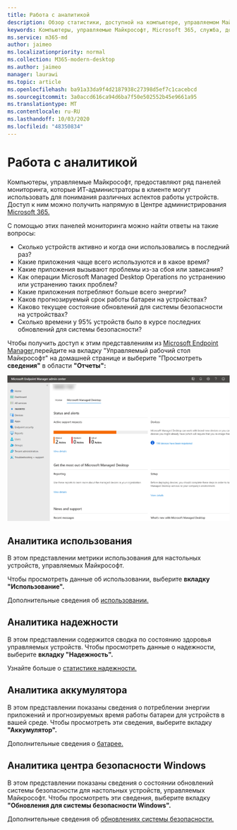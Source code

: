```yaml
---
title: Работа с аналитикой
description: Обзор статистики, доступной на компьютере, управляемом Майкрософт
keywords: Компьютеры, управляемые Майкрософт, Microsoft 365, служба, документация
ms.service: m365-md
author: jaimeo
ms.localizationpriority: normal
ms.collection: M365-modern-desktop
ms.author: jaimeo
manager: laurawi
ms.topic: article
ms.openlocfilehash: ba91a33da9f4d2187938c27398d5ef7c1cacebcd
ms.sourcegitcommit: 3a0accd616ca94d6ba7f50e502552b45e9661a95
ms.translationtype: MT
ms.contentlocale: ru-RU
ms.lasthandoff: 10/03/2020
ms.locfileid: "48350834"
---
```

# <a name="work-with-insights"></a>Работа с аналитикой

Компьютеры, управляемые Майкрософт, предоставляют ряд панелей мониторинга, которые ИТ-администраторы в клиенте могут использовать для понимания различных аспектов работы устройств. Доступ к ним можно получить напрямую в Центре администрирования [Microsoft 365.](https://admin.microsoft.com/adminportal/home?previewoff=false#/microsoftmanageddesktop)

С помощью этих панелей мониторинга можно найти ответы на такие вопросы:

- Сколько устройств активно и когда они использовались в последний раз?
- Какие приложения чаще всего используются и в какое время?
- Какие приложения вызывают проблемы из-за сбоя или зависания?
- Как операции Microsoft Managed Desktop Operations по устранению или устранению таких проблем?
- Какие приложения потребляют больше всего энергии?
- Каков прогнозируемый срок работы батареи на устройствах?
- Каково текущее состояние обновлений для системы безопасности на устройствах?
- Сколько времени у 95% устройств было в курсе последних обновлений для системы безопасности?


Чтобы получить доступ к этим представлениям из [Microsoft Endpoint Manager,](https://endpoint.microsoft.com/)перейдите на вкладку "Управляемый рабочий стол Майкрософт" на домашней странице и выберите "Просмотреть **сведения"** в области **"Отчеты":**


![Главная страница Центра администрирования с областью отчетов в левом нижнем нижнем и ссылкой "Просмотр сведений"](../../media/insights-main.png)


## <a name="usage-insights"></a>Аналитика использования
В этом представлении метрики использования для настольных устройств, управляемых Майкрософт. 

Чтобы просмотреть данные об использовании, выберите **вкладку "Использование".**

Дополнительные сведения об [использовании.](usage-insights.md)

## <a name="reliability-insights"></a>Аналитика надежности
В этом представлении содержится сводка по состоянию здоровья управляемых устройств. Чтобы просмотреть данные о надежности, выберите **вкладку "Надежность".**

Узнайте больше о [статистике надежности.](reliability-insights.md)

## <a name="battery-insights"></a>Аналитика аккумулятора
В этом представлении показаны сведения о потреблении энергии приложений и прогнозируемых время работы батареи для устройств в вашей среде. Чтобы просмотреть эти сведения, выберите вкладку **"Аккумулятор".**

Дополнительные сведения о [батарее.](battery-insights.md)

## <a name="windows-security-update-insights"></a>Аналитика центра безопасности Windows
В этом представлении показаны сведения о состоянии обновлений системы безопасности для настольных устройств, управляемых Майкрософт. Чтобы просмотреть эти сведения, выберите вкладку **"Обновления для системы безопасности Windows".**

Дополнительные сведения об [обновлениях системы безопасности.](security-update-insights.md)
